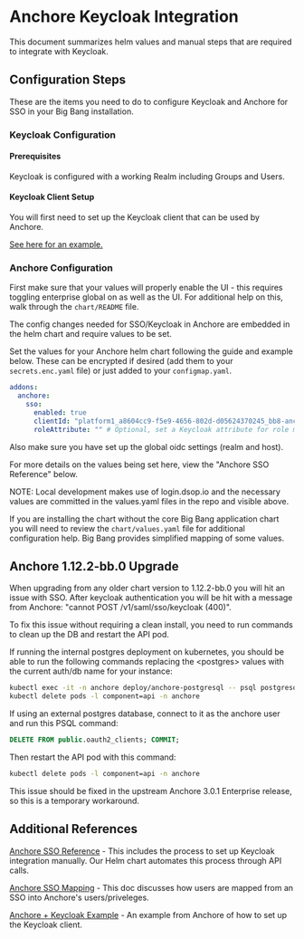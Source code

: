 # Anchore Keycloak Integration

This document summarizes helm values and manual steps that are required to integrate with Keycloak.

## Configuration Steps

These are the items you need to do to configure Keycloak and Anchore for SSO in your Big Bang installation. 

### Keycloak Configuration

#### Prerequisites

Keycloak is configured with a working Realm including Groups and Users.

#### Keycloak Client Setup

You will first need to set up the Keycloak client that can be used by Anchore.

[See here for an example.](https://docs.anchore.com/current/docs/overview/sso/examples/keycloak/)

### Anchore Configuration

First make sure that your values will properly enable the UI - this requires toggling enterprise global on as well as the UI. For additional help on this, walk through the `chart/README` file.

The config changes needed for SSO/Keycloak in Anchore are embedded in the helm chart and require values to be set.

Set the values for your Anchore helm chart following the guide and example below. These can be encrypted if desired (add them to your `secrets.enc.yaml` file) or just added to your `configmap.yaml`.

```yaml
addons:
  anchore:
    sso:
      enabled: true
      clientId: "platform1_a8604cc9-f5e9-4656-802d-d05624370245_bb8-anchore" # Specific client ID for Anchore
      roleAttribute: "" # Optional, set a Keycloak attribute for role mapping - must exist and contain Anchore roles, i.e. read-write, full-control, etc
```

Also make sure you have set up the global oidc settings (realm and host).

For more details on the values being set here, view the "Anchore SSO Reference" below.

NOTE: Local development makes use of login.dsop.io and the necessary values are committed in the values.yaml files in the repo and visible above.

If you are installing the chart without the core Big Bang application chart you will need to review the `chart/values.yaml` file for additional configuration help. Big Bang provides simplified mapping of some values.

## Anchore 1.12.2-bb.0 Upgrade

When upgrading from any older chart version to 1.12.2-bb.0 you will hit an issue with SSO. After keycloak authentication you will be hit with a message from Anchore: "cannot POST /v1/saml/sso/keycloak (400)".

To fix this issue without requiring a clean install, you need to run commands to clean up the DB and restart the API pod.

If running the internal postgres deployment on kubernetes, you should be able to run the following commands replacing the \<postgres\> values with the current auth/db name for your instance:

```bash
kubectl exec -it -n anchore deploy/anchore-postgresql -- psql postgresql://<postgres-user>:<postgres-password>@localhost/<postgres-db> -c "DELETE FROM public.oauth2_clients; COMMIT;"
kubectl delete pods -l component=api -n anchore
```

If using an external postgres database, connect to it as the anchore user and run this PSQL command:

```sql
DELETE FROM public.oauth2_clients; COMMIT;
```

Then restart the API pod with this command:

```bash
kubectl delete pods -l component=api -n anchore
```

This issue should be fixed in the upstream Anchore 3.0.1 Enterprise release, so this is a temporary workaround.

## Additional References

[Anchore SSO Reference](https://anchore.com/blog/feature-series-anchore-enterprise-2-1-sso/) - This includes the process to set up Keycloak integration manually. Our Helm chart automates this process through API calls.

[Anchore SSO Mapping](https://docs.anchore.com/current/docs/overview/sso/mapping/) - This doc discusses how users are mapped from an SSO into Anchore's users/priveleges.

[Anchore + Keycloak Example](https://docs.anchore.com/current/docs/overview/sso/examples/keycloak/) - An example from Anchore of how to set up the Keycloak client.
